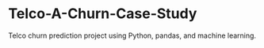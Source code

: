 # Telco-A-Churn-Case-Study
Telco churn prediction project using Python, pandas, and machine learning.
